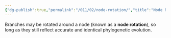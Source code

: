 ```yaml
---
{"dg-publish":true,"permalink":"/011/02/node-rotation/","title":"Node Rotation","tags":["BIOL422"],"created":"2024-09-26T13:45:04.107-07:00","updated":"2024-09-26T15:21:56.306-07:00"}
---
```


Branches may be rotated around a node (known as a **node rotation**), so long as they still reflect accurate and identical phylogenetic evolution.
